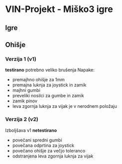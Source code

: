 # VIN-Projekt - Miško3 igre
## Igre

## Ohišje
### Verzija 1 (v1)
**testirano** potrebno veliko brušenja
Napake:
- premajhno ohišje za 1mm
- premajna luknja za joystick in zamik
- majhni gumbi
- preveliki nosilci za gumbe in zamik
- zamik pinov
- leva zgornja luknja za vijak je v nerodnem položaju
### Verzija 2 (v2)
Izboljšava v1 **netestirano**
- povečani spredni gumbi
- povečana odprtina za joystick
- povečano ohišje za večjo toleranco 
- odstranjena leva zgornja luknja za vijak
